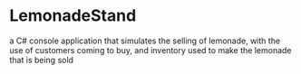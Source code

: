 # LemonadeStand
a C# console application that simulates the selling of lemonade, with the use of customers coming to buy, and inventory used to make the lemonade that is being sold
